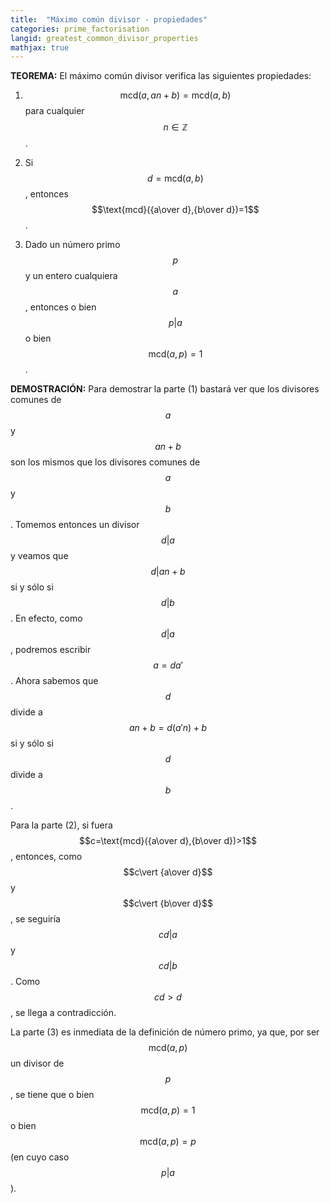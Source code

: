 ```yaml
---
title:  "Máximo común divisor - propiedades"
categories: prime_factorisation
langid: greatest_common_divisor_properties
mathjax: true
---
```


<b>TEOREMA:</b> El máximo
común divisor verifica las siguientes propiedades:

1. $$\text{mcd}(a,an+b)=\text{mcd}(a,b)$$ para cualquier $$n\in\mathbb{Z}$$.

2. Si $$d=\text{mcd}(a,b)$$, entonces $$\text{mcd}({a\over d},{b\over d})=1$$.

3. Dado un número primo $$p$$ y un entero cualquiera $$a$$, entonces o bien $$p\vert a$$ o bien $$\text{mcd}(a,p)=1$$.

<b>DEMOSTRACIÓN:</b> Para demostrar la parte (1) bastará ver que los divisores comunes de $$a$$ y $$an+b$$ son los mismos que los divisores comunes de $$a$$ y $$b$$. Tomemos entonces un divisor $$d\vert a$$ y veamos que $$d\vert an+b$$ si y sólo si $$d\vert b$$. En efecto, como $$d\vert a$$, podremos escribir $$a=da'$$. Ahora sabemos que $$d$$ divide a $$an+b=d(a'n)+b$$ si y sólo si $$d$$ divide a $$b$$.

Para la parte (2), si fuera $$c=\text{mcd}({a\over d},{b\over d})>1$$, entonces, como $$c\vert {a\over d}$$ y $$c\vert {b\over d}$$, se seguiría $$cd\vert a$$ y $$cd\vert b$$. Como $$cd>d$$, se llega a contradicción.

La parte (3) es inmediata de la definición de número primo, ya que, por ser $$\text{mcd}(a,p)$$ un divisor de $$p$$, se tiene que o bien $$\text{mcd}(a,p)=1$$ o bien $$\text{mcd}(a,p)=p$$ (en cuyo caso $$p\vert a$$).
